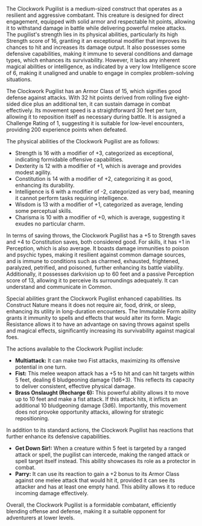 The Clockwork Pugilist is a medium-sized construct that operates as a resilient and aggressive combatant. This creature is designed for direct engagement, equipped with solid armor and respectable hit points, allowing it to withstand damage in battle while delivering powerful melee attacks. The pugilist's strength lies in its physical abilities, particularly its high Strength score of 16, granting it an exceptional modifier that improves its chances to hit and increases its damage output. It also possesses some defensive capabilities, making it immune to several conditions and damage types, which enhances its survivability. However, it lacks any inherent magical abilities or intelligence, as indicated by a very low Intelligence score of 6, making it unaligned and unable to engage in complex problem-solving situations. 

The Clockwork Pugilist has an Armor Class of 15, which signifies good defense against attacks. With 32 hit points derived from rolling five eight-sided dice plus an additional ten, it can sustain damage in combat effectively. Its movement speed is a straightforward 30 feet per turn, allowing it to reposition itself as necessary during battle. It is assigned a Challenge Rating of 1, suggesting it is suitable for low-level encounters, providing 200 experience points when defeated.

The physical abilities of the Clockwork Pugilist are as follows:

- Strength is 16 with a modifier of +3, categorized as exceptional, indicating formidable offensive capabilities.
- Dexterity is 12 with a modifier of +1, which is average and provides modest agility.
- Constitution is 14 with a modifier of +2, categorizing it as good, enhancing its durability.
- Intelligence is 6 with a modifier of -2, categorized as very bad, meaning it cannot perform tasks requiring intelligence.
- Wisdom is 13 with a modifier of +1, categorized as average, lending some perceptual skills.
- Charisma is 10 with a modifier of +0, which is average, suggesting it exudes no particular charm.

In terms of saving throws, the Clockwork Pugilist has a +5 to Strength saves and +4 to Constitution saves, both considered good. For skills, it has +1 in Perception, which is also average. It boasts damage immunities to poison and psychic types, making it resilient against common damage sources, and is immune to conditions such as charmed, exhausted, frightened, paralyzed, petrified, and poisoned, further enhancing its battle viability. Additionally, it possesses darkvision up to 60 feet and a passive Perception score of 13, allowing it to perceive its surroundings adequately. It can understand and communicate in Common.

Special abilities grant the Clockwork Pugilist enhanced capabilities. Its Construct Nature means it does not require air, food, drink, or sleep, enhancing its utility in long-duration encounters. The Immutable Form ability grants it immunity to spells and effects that would alter its form. Magic Resistance allows it to have an advantage on saving throws against spells and magical effects, significantly increasing its survivability against magical foes.

The actions available to the Clockwork Pugilist include:

- **Multiattack:** It can make two Fist attacks, maximizing its offensive potential in one turn.
- **Fist:** This melee weapon attack has a +5 to hit and can hit targets within 5 feet, dealing 6 bludgeoning damage (1d6+3). This reflects its capacity to deliver consistent, effective physical damage.
- **Brass Onslaught (Recharge 6):** This powerful ability allows it to move up to 10 feet and make a fist attack. If this attack hits, it inflicts an additional 10 bludgeoning damage (3d6). Importantly, this movement does not provoke opportunity attacks, allowing for strategic repositioning.

In addition to its standard actions, the Clockwork Pugilist has reactions that further enhance its defensive capabilities. 

- **Get Down Sir!:** When a creature within 5 feet is targeted by a ranged attack or spell, the pugilist can intercede, making the ranged attack or spell target itself instead. This ability showcases its role as a protector in combat.
- **Parry:** It can use its reaction to gain a +2 bonus to its Armor Class against one melee attack that would hit it, provided it can see its attacker and has at least one empty hand. This ability allows it to reduce incoming damage effectively.

Overall, the Clockwork Pugilist is a formidable combatant, efficiently blending offense and defense, making it a suitable opponent for adventurers at lower levels.